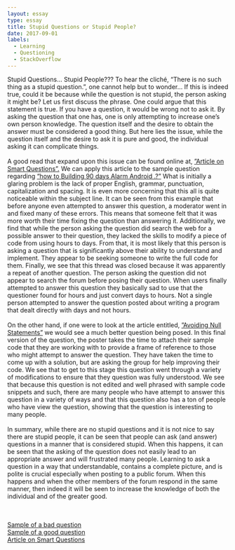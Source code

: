 ```yaml
---
layout: essay
type: essay
title: Stupid Questions or Stupid People?
date: 2017-09-01
labels:
  - Learning
  - Questioning
  - StackOverflow
---
```


Stupid Questions…  Stupid People???
To hear the cliché, “There is no such thing as a stupid question.”, one cannot help but to wonder…  If this is indeed true, could it be because while the question is not stupid, the person asking it might be?  Let us first discuss the phrase.  One could argue that this statement is true.  If you have a question, it would be wrong not to ask it.  By asking the question that one has, one is only attempting to increase one’s own person knowledge.  The question itself and the desire to obtain the answer must be considered a good thing.  But here lies the issue, while the question itself and the desire to ask it is pure and good, the individual asking it can complicate things.
<br><br>
A good read that expand upon this issue can be found online at, <a href=http://www.catb.org/esr/faqs/smart-questions.html>”Article on Smart Questions”.</a>  We can apply this article to the sample question regarding <a href=”https://stackoverflow.com/revisions/37089717/1”> “how to Building 90 days Alarm Android .?”</a>  What is initially a glaring problem is the lack of proper English, grammar, punctuation, capitalization and spacing.  It is even more concerning that this all is quite noticeable within the subject line.  It can be seen from this example that before anyone even attempted to answer this question, a moderator went in and fixed many of these errors.  This means that someone felt that it was more worth their time fixing the question than answering it.  Additionally, we find that while the person asking the question did search the web for a possible answer to their question, they lacked the skills to modify a piece of code from using hours to days.  From that, it is most likely that this person is asking a question that is significantly above their ability to understand and implement.  They appear to be seeking someone to write the full code for them.  Finally, we see that this thread was closed because it was apparently a repeat of another question.  The person asking the question did not appear to search the forum before posing their question.  When users finally attempted to answer this question they basically sad to use that the questioner found for hours and just convert days to hours.  Not a single person attempted to answer the question posted about writing a program that dealt directly with days and not hours.
<br><br>
On the other hand, if one were to look at the article entitled, <a href=”https://stackoverflow.com/questions/271526/avoiding-null-statements”>”Avoiding Null Statements”</a> we would see a much better question being posed.  In this final version of the question, the poster takes the time to attach their sample code that they are working with to provide a frame of reference to those who might attempt to answer the question.  They have taken the time to come up with a solution, but are asking the group for help improving their code.  We see that to get to this stage this question went through a variety of modifications to ensure that they question was fully understood.  We see that because this question is not edited and well phrased with sample code snippets and such, there are many people who have attempt to answer this question in a variety of ways and that this question also has a ton of people who have view the question, showing that the question is interesting to many people. 
<br><br>
In summary, while there are no stupid questions and it is not nice to say there are stupid people, it can be seen that people can ask (and answer) questions in a manner that is considered stupid.  When this happens, it can be seen that the asking of the question does not easily lead to an appropriate answer and will frustrated many people.  Learning to ask a question in a way that understandable, contains a complete picture, and is polite is crucial especially when posting to a public forum.  When this happens and when the other members of the forum respond in the same manner, then indeed it will be seen to increase the knowledge of both the individual and of the greater good. 

<br><br>
<a href="https://stackoverflow.com/questions/46111674/how-do-i-publish-content-in-facebook-using-java">Sample of a bad question</a><br>
<a href="https://stackoverflow.com/questions/271526/avoiding-null-statements">Sample of a good question</a><br>
<a href="http://www.catb.org/esr/faqs/smart-questions.html">Article on Smart Questions</a><br>

<!--https://stackoverflow.com/questions/46111002/check-if-string-contains-part-of-other-string-java-->
